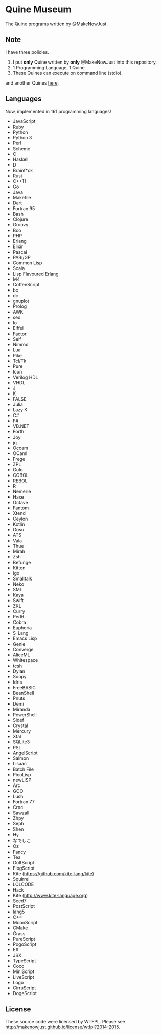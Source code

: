 Quine Museum
===

The Quine programs written by @MakeNowJust.

Note
---

I have three policies.

  1. I put __only__ Quine written by __only__ @MakeNowJust into this repository.
  2. 1 Programming Language, 1 Quine
  3. These Quines can execute on command line (stdio).

and another Quines [here](https://github.com/MakeNowJust/quine2).

Languages
---

Now, implemented in 161 programming languages!

  - JavaScript
  - Ruby
  - Python
  - Python 3
  - Perl
  - Scheme
  - C
  - Haskell
  - D
  - Brainf\*ck
  - Rust
  - C++11
  - Go
  - Java
  - Makefile
  - Dart
  - Fortran 95
  - Bash
  - Clojure
  - Groovy
  - Boo
  - PHP
  - Erlang
  - Elixir
  - Pascal
  - PARI/GP
  - Common Lisp
  - Scala
  - Lisp Flavoured Erlang
  - M4
  - CoffeeScript
  - bc
  - dc
  - gnuplot
  - Prolog
  - AWK
  - sed
  - Io
  - Eiffel
  - Factor
  - Self
  - Nimrod
  - Lua
  - Pike
  - Tcl/Tk
  - Pure
  - Icon
  - Verilog HDL
  - VHDL
  - J
  - K
  - FALSE
  - Julia
  - Lazy K
  - C#
  - F#
  - VB.NET
  - Forth
  - Joy
  - jq
  - Occam
  - OCaml
  - Frege
  - ZPL
  - Golo
  - COBOL
  - REBOL
  - R
  - Nemerle
  - Haxe
  - Octave
  - Fantom
  - Xtend
  - Ceylon
  - Kotlin
  - Gosu
  - ATS
  - Vala
  - Thue
  - Mirah
  - Zsh
  - Befunge
  - Kitten
  - igo
  - Smalltalk
  - Neko
  - SML
  - Kaya
  - Swift
  - ZKL
  - Curry
  - Perl6
  - Cobra
  - Euphoria
  - S-Lang
  - Emacs Lisp
  - Genie
  - Converge
  - AliceML
  - Whitespace
  - tcsh
  - Dylan
  - Soopy
  - Idris
  - FreeBASIC
  - BeanShell
  - Pnuts
  - Demi
  - Miranda
  - PowerShell
  - Sidef
  - Crystal
  - Mercury
  - Xtal
  - SQLite3
  - PSL
  - AngelScript
  - Salmon
  - Lisaac
  - Batch File
  - PicoLisp
  - newLISP
  - Arc
  - GOO
  - Lush
  - Fortran 77
  - Croc
  - Sawzall
  - Zhpy
  - Seph
  - Shen
  - Hy
  - なでしこ
  - Oz
  - Fancy
  - Tea
  - GolfScript
  - FlogScript
  - Kite (https://github.com/kite-lang/kite)
  - Squirrel
  - LOLCODE
  - Hack
  - Kite (http://www.kite-language.org)
  - Seed7
  - PostScript
  - lang5
  - C+=
  - MoonScript
  - CMake
  - Grass
  - PureScript
  - PogoScript
  - Eff
  - JSX
  - TypeScript
  - Coco
  - MiniScript
  - LiveScript
  - Logo
  - CirruScript
  - DogeScript

License
---

These source code were licensed by WTFPL. Please see <http://makenowjust.github.io/license/wtfpl?2014-2015>.
